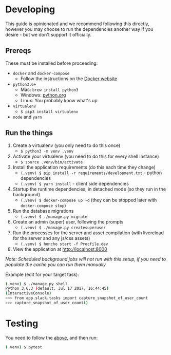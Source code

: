 # Developing

This guide is opinionated and we recommend following this directly, however you may choose to run the dependencies another way if you desire - but we don't support it officially.

## Prereqs

These must be installed before proceeding:

* `docker` and `docker-compose`
    * Follow the instructions on the [Docker website](https://docs.docker.com/compose/install/)
* `python3.6+`
    * Mac: `brew install python3`
    * Windows: [python.org](https://www.python.org/downloads/windows/)
    * Linux: You probably know what's up
* `virtualenv`
    * `$ pip3 install virtualenv`
* `node` and `yarn`

## Run the things

1. Create a virtualenv (you only need to do this once)
    * `$ python3 -m venv .venv`
2. Activate your virtualenv (you need to do this for every shell instance)
    * `$ source .venv/bin/activate`
3. Install the application requirements (do this each time they change)
    * `(.venv) $ pip install -r requirements/development.txt` - python dependencies
    * `(.venv) $ yarn install` - client side dependencies
4. Startup the runtime dependencies, in detached mode (so they run in the background)
    * `(.venv) $ docker-compose up -d` (they can be stopped later with `docker-compose stop`)
5. Run the database migrations
    * `(.venv) $ ./manage.py migrate`
6. Create an admin (super) user, following the prompts
    * `(.venv) $ ./manage.py createsuperuser`
7. Run the processes for the server and asset compilation (with livereload for the server and any js/css assets)
    * `(.venv) $ honcho start -f Procfile.dev`
8. View the application at [http://localhost:8000](http://localhost:8000)

_Note: Scheduled background jobs will not run with this setup, if you need to populate the cache you can run them manually_

Example (edit for your target task):

```bash
(.venv) $ ./manage.py shell
Python 3.6.3 (default, Jul 17 2017, 16:44:45)
(InteractiveConsole) 
>>> from app.slack.tasks import capture_snapshot_of_user_count
>>> capture_snapshot_of_user_count()
```

# Testing

You need to follow the [above](#developing), and then run:

```bash
(.venv) $ pytest
```

